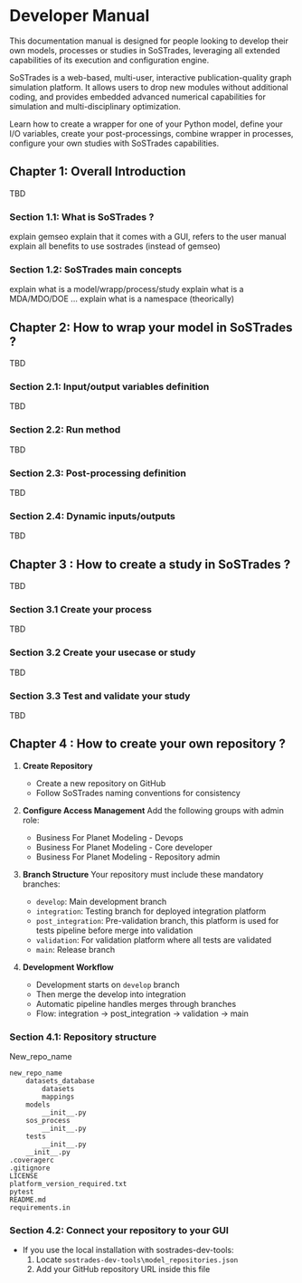 # Developer Manual

This documentation manual is designed for people looking to develop their own models, processes or studies in SoSTrades, leveraging all extended capabilities of its execution and configuration engine. 

SoSTrades is a web-based, multi-user, interactive publication-quality graph simulation platform. It allows users to drop new modules without additional coding, and provides embedded advanced numerical capabilities for simulation and multi-disciplinary optimization.

Learn how to create a wrapper for one of your Python model, define your I/O variables, create your post-processings, combine wrapper in processes, configure your own studies with SoSTrades capabilities.


## Chapter 1: Overall Introduction
TBD
### Section 1.1: What is SoSTrades ? 
explain gemseo 
explain that it comes with a GUI, refers to the user manual
explain all benefits to use sostrades (instead of gemseo)
### Section 1.2: SoSTrades main concepts
explain what is a model/wrapp/process/study 
explain what is a MDA/MDO/DOE ...
explain what is a namespace (theorically)


## Chapter 2: How to wrap your model in SoSTrades ?  
TBD
### Section 2.1: Input/output variables definition
TBD
### Section 2.2: Run method
TBD
### Section 2.3: Post-processing definition
TBD
### Section 2.4: Dynamic inputs/outputs
TBD
## Chapter 3 : How to create a study in SoSTrades ?
TBD
### Section 3.1 Create your process
TBD
### Section 3.2 Create your usecase or study
TBD
### Section 3.3 Test and validate your study 
TBD
## Chapter 4 : How to create your own repository ? 
1. **Create Repository**
   - Create a new repository on GitHub
   - Follow SoSTrades naming conventions for consistency

2. **Configure Access Management**
   Add the following groups with admin role:
   - Business For Planet Modeling - Devops
   - Business For Planet Modeling - Core developer
   - Business For Planet Modeling - Repository admin

3. **Branch Structure**
   Your repository must include these mandatory branches:
   - `develop`: Main development branch
   - `integration`: Testing branch for deployed integration platform
   - `post_integration`: Pre-validation branch, this platform is used for tests pipeline before merge into validation
   - `validation`:  For validation platform where all tests are validated
   - `main`: Release branch

4. **Development Workflow**
   - Development starts on `develop` branch
   - Then merge the develop into integration
   - Automatic pipeline handles merges through branches
   - Flow: integration → post_integration → validation → main
### Section 4.1: Repository structure
New_repo_name

    new_repo_name
        datasets_database
            datasets
            mappings
        models
            __init__.py
        sos_process
            __init__.py
        tests
            __init__.py
        __init__.py
    .coveragerc
    .gitignore
    LICENSE
    platform_version_required.txt
    pytest
    README.md
    requirements.in

 
### Section 4.2: Connect your repository to your GUI
- If you use the local installation with sostrades-dev-tools:
  1. Locate `sostrades-dev-tools\model_repositories.json`
  2. Add your GitHub repository URL inside this file

